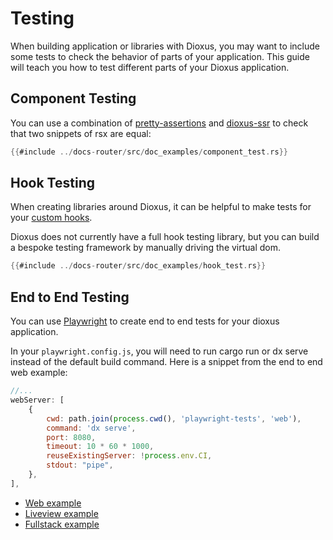 # Testing

When building application or libraries with Dioxus, you may want to include some tests to check the behavior of parts of your application. This guide will teach you how to test different parts of your Dioxus application.

## Component Testing

You can use a combination of [pretty-assertions](https://docs.rs/pretty_assertions/latest/pretty_assertions/) and [dioxus-ssr](https://docs.rs/dioxus-ssr/latest/dioxus_ssr/) to check that two snippets of rsx are equal:

```rust
{{#include ../docs-router/src/doc_examples/component_test.rs}}
```

## Hook Testing

When creating libraries around Dioxus, it can be helpful to make tests for your [custom hooks](./state/custom_hooks/index.md).


Dioxus does not currently have a full hook testing library, but you can build a bespoke testing framework by manually driving the virtual dom.

```rust
{{#include ../docs-router/src/doc_examples/hook_test.rs}}
```

## End to End Testing

You can use [Playwright](https://playwright.dev/) to create end to end tests for your dioxus application.

In your `playwright.config.js`, you will need to run cargo run or dx serve instead of the default build command. Here is a snippet from the end to end web example:

```js
//...
webServer: [
    {
        cwd: path.join(process.cwd(), 'playwright-tests', 'web'),
        command: 'dx serve',
        port: 8080,
        timeout: 10 * 60 * 1000,
        reuseExistingServer: !process.env.CI,
        stdout: "pipe",
    },
],
```

- [Web example](https://github.com/DioxusLabs/dioxus/tree/v0.5/playwright-tests/web)
- [Liveview example](https://github.com/DioxusLabs/dioxus/tree/v0.5/playwright-tests/liveview)
- [Fullstack example](https://github.com/DioxusLabs/dioxus/tree/v0.5/playwright-tests/fullstack)
